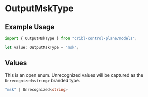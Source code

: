 # OutputMskType

## Example Usage

```typescript
import { OutputMskType } from "cribl-control-plane/models";

let value: OutputMskType = "msk";
```

## Values

This is an open enum. Unrecognized values will be captured as the `Unrecognized<string>` branded type.

```typescript
"msk" | Unrecognized<string>
```